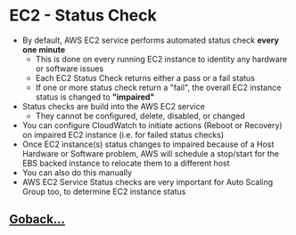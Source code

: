 # EC2 - Status Check

- By default, AWS EC2 service performs automated status check **every one minute**
  - This is done on every running EC2 instance to identity any hardware or software issues
  - Each EC2 Status Check returns either a pass or a fail status
  - If one or more status check return a "fail", the overall EC2 instance status is changed to **"impaired"**
- Status checks are build into the AWS EC2 service
  - They cannot be configured, delete, disabled, or changed
- You can configure CloudWatch to initiate actions (Reboot or Recovery) on impaired EC2 instance (i.e. for failed status checks)
- Once EC2 instance(s) status changes to impaired because of a Host Hardware or Software problem, AWS will schedule a stop/start for the EBS backed instance to relocate them to a different host
- You can also do this manually
- AWS EC2 Service Status checks are very important for Auto Scaling Group too, to determine EC2 instance status

## [Goback...](./index.md)